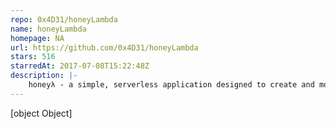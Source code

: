 ```yaml
---
repo: 0x4D31/honeyLambda
name: honeyLambda
homepage: NA
url: https://github.com/0x4D31/honeyLambda
stars: 516
starredAt: 2017-07-08T15:22:48Z
description: |-
    honeyλ - a simple, serverless application designed to create and monitor fake HTTP endpoints (i.e. URL honeytokens) automatically, on top of AWS Lambda and Amazon API Gateway
---
```


[object Object]
